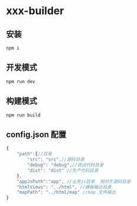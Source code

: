 # xxx-builder

## 安装
```shell
npm i
```

## 开发模式
```shell
npm run dev
```

## 构建模式
```shell
npm run build
```

## config.json 配置
```js
{
    "path":{//目录
        "src": "src",//源码目录
        "debug": "debug",//调试代码目录
        "dist": "dist" //生产代码目录
    },
    "appJsPath":"app", //业务js目录  相对于源码目录
    "htmlViews": "../html", //模板输出目录
    "mapPath": "../html/map" //map 文件输出
}
```
